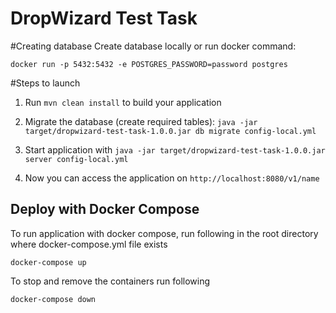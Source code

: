# DropWizard Test Task

#Creating database
Create database locally or run docker command:

`docker run -p 5432:5432 -e POSTGRES_PASSWORD=password postgres`

#Steps to launch
1. Run `mvn clean install` to build your application
1. Migrate the database (create required tables):
```java -jar target/dropwizard-test-task-1.0.0.jar db migrate config-local.yml```

4. Start application with `java -jar target/dropwizard-test-task-1.0.0.jar server config-local.yml`
5. Now you can access the application on `http://localhost:8080/v1/name`

Deploy with Docker Compose
---
To run application with docker compose, run following in the root directory where docker-compose.yml file exists

`docker-compose up`

To stop and remove the containers run following

`docker-compose down` 